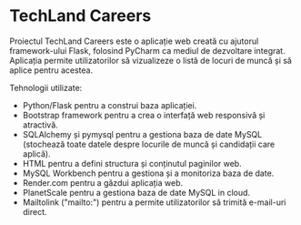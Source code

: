 # TechLand Careers

Proiectul TechLand Careers este o aplicație web creată cu ajutorul framework-ului Flask, folosind PyCharm ca mediul de dezvoltare integrat. Aplicația permite utilizatorilor să vizualizeze o listă de locuri de muncă și să aplice pentru acestea.

Tehnologii utilizate:
- Python/Flask pentru a construi baza aplicației.
- Bootstrap framework pentru a crea o interfață web responsivă și atractivă.
- SQLAlchemy și pymysql pentru a gestiona baza de date MySQL (stochează toate datele despre locurile de muncă și candidații care aplică).
- HTML pentru a defini structura și conținutul paginilor web.
- MySQL Workbench pentru a gestiona și a monitoriza baza de date.
- Render.com pentru a găzdui aplicația web.
- PlanetScale pentru a gestiona baza de date MySQL in cloud.
- Mailtolink ("mailto:") pentru a permite utilizatorilor să trimită e-mail-uri direct.

